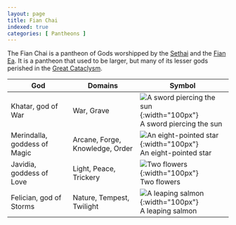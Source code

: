 ```yaml
---
layout: page
title: Fian Chai
indexed: true
categories: [ Pantheons ]
---
```


The Fian Chai is a pantheon of Gods worshipped by the [Sethai](/races/sethai) and the [Fian Ea](/races/fian_ea). It is a
pantheon that used to be larger, but many of its lesser gods perished in
the [Great Cataclysm](/history/great-cataclysm).

| God                          | Domains                         | Symbol                                                                                                         |
|------------------------------|---------------------------------|----------------------------------------------------------------------------------------------------------------|
| Khatar, god of War           | War, Grave                      | ![A sword piercing the sun](../holy-symbols/khata_eas_shar.png){:width="100px"} <br />A sword piercing the sun |
| Merindalla, goddess of Magic | Arcane, Forge, Knowledge, Order | ![An eight-pointed star](../holy-symbols/merindalla.png){:width="100px"} <br />An eight-pointed star           |
| Javidia, goddess of Love     | Light, Peace, Trickery          | ![Two flowers](../holy-symbols/javidia.png){:width="100px"} <br />Two flowers                                  |
| Felician, god of Storms      | Nature, Tempest, Twilight       | ![A leaping salmon](../holy-symbols/felician.png){:width="100px"} <br />A leaping salmon                       |
